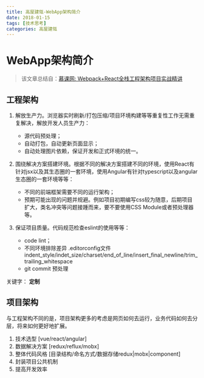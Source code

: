 ```yaml
---
title: 高屋建瓴-WebApp架构简介
date: 2018-01-15
tags: [技术思考]
categories: 高屋建瓴
---
```

# WebApp架构简介

> 该文章总结自：[慕课网: Webpack+React全栈工程架构项目实战精讲](https://coding.imooc.com/class/161.html)

## 工程架构

1. 解放生产力。浏览器实时刷新/打包压缩/项目环境构建等等重复性工作无需重复解决，解放开发人员生产力：
    * 源代码预处理；
    * 自动打包，自动更新页面显示；
    * 自动处理图片依赖，保证开发和正式环境的统一。

2. 围绕解决方案搭建环境。根据不同的解决方案搭建不同的环境，使用React有针对jsx以及其生态圈的一套环境，使用Angular有针对typescript以及angular生态圈的一套环境等等：
    * 不同的前端框架需要不同的运行架构；
    * 预期可能出现的问题并规避。例如项目初期编写css较为随意，后期项目扩大，类名冲突等问题接踵而来，要不要使用CSS Module或者预处理器等。

3. 保证项目质量。代码规范检查eslint的使用等等：
    * code lint；
    * 不同环境排除差异 .editorconfig文件 indent_style/indet_size/charset/end_of_line/insert_final_newline/trim_trailing_whitespace
    * git commit 预处理

关键字： **定制**

## 项目架构

与工程架构不同的是，项目架构更多的考虑是网页如何去运行，业务代码如何去分层，将来如何更好地扩展。

1. 技术选型     [vue/react/angular]
2. 数据解决方案 [redux/reflux/mobx]
3. 整体代码风格 [目录结构/命名方式/数据存储redux|mobx|component]
4. 封装项目公共机制
5. 提高开发效率

